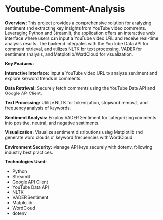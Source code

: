 # Youtube-Comment-Analysis

**Overview:**
This project provides a comprehensive solution for analyzing sentiment and extracting key insights from YouTube video comments. Leveraging Python and Streamlit, the application offers an interactive web interface where users can input a YouTube video URL and receive real-time analysis results. The backend integrates with the YouTube Data API for comment retrieval, and utilizes NLTK for text processing, VADER for sentiment analysis, and Matplotlib/WordCloud for visualization.

**Key Features:**

**Interactive Interface:** Input a YouTube video URL to analyze sentiment and explore keyword trends in comments.

**Data Retrieval:** Securely fetch comments using the YouTube Data API and Google API Client.

**Text Processing:** Utilize NLTK for tokenization, stopword removal, and frequency analysis of keywords.

**Sentiment Analysis:** Employ VADER Sentiment for categorizing comments into positive, neutral, and negative sentiments.

**Visualization:** Visualize sentiment distributions using Matplotlib and generate word clouds of keyword frequencies with WordCloud.

**Environment Security:** Manage API keys securely with dotenv, following industry best practices.

**Technologies Used:**
- Python
- Streamlit
- Google API Client
- YouTube Data API
- NLTK
- VADER Sentiment
- Matplotlib
- WordCloud
- dotenv.
